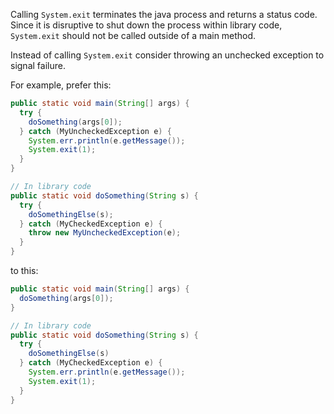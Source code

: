 Calling `System.exit` terminates the java process and returns a status code.
Since it is disruptive to shut down the process within library code,
`System.exit` should not be called outside of a main method.

Instead of calling `System.exit` consider throwing an unchecked exception to
signal failure.

For example, prefer this:

```java
public static void main(String[] args) {
  try {
    doSomething(args[0]);
  } catch (MyUncheckedException e) {
    System.err.println(e.getMessage());
    System.exit(1);
  }
}

// In library code
public static void doSomething(String s) {
  try {
    doSomethingElse(s);
  } catch (MyCheckedException e) {
    throw new MyUncheckedException(e);
  }
}
```

to this:

```java
public static void main(String[] args) {
  doSomething(args[0]);
}

// In library code
public static void doSomething(String s) {
  try {
    doSomethingElse(s)
  } catch (MyCheckedException e) {
    System.err.println(e.getMessage());
    System.exit(1);
  }
}
```
